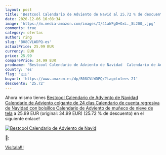 ```yaml
---
layout: post
title: 'Bestcool Calendario de Adviento de Navid al 25.72 % de descuento'
date: 2020-12-06 16:08:34
image: 'https://m.media-amazon.com/images/I/41aWFgD+OxL._SL200_.jpg'
comments: true
category: ofertas
author: ring
slug: 'B08CVLWDPQ-es'
actualPrice: 25.99 EUR
currency: EUR
price: 25.99
comparePrice: 34.99 EUR
prodname: 'Bestcool Calendario de Adviento de Navidad  Calendario de Adviento colgante de 24 días Calendario de cuenta regresiva de Navidad con bolsillos Calendario de Adviento de muñeco de nieve de tela'
country: 'es'
flag: '🇪🇸'
buyurl: 'https://www.amazon.es/dp/B08CVLWDPQ/?tag=tolees-21'
descuento: '25.72'
---
```


Ahora mismo tienes [Bestcool Calendario de Adviento de Navidad  Calendario de Adviento colgante de 24 días Calendario de cuenta regresiva de Navidad con bolsillos Calendario de Adviento de muñeco de nieve de tela](https://www.amazon.es/dp/B08CVLWDPQ/?tag=tolees-21) a 25.99 EUR (original: 34.99 EUR) (25.72 %  de descuento) en el siguiente enlace!

[![Bestcool Calendario de Adviento de Navid](https://m.media-amazon.com/images/I/41aWFgD+OxL._SL200_.jpg)](https://www.amazon.es/dp/B08CVLWDPQ/?tag=tolees-21)

🔎:


[Visítala!!!](https://www.amazon.es/dp/B08CVLWDPQ/?tag=tolees-21)
